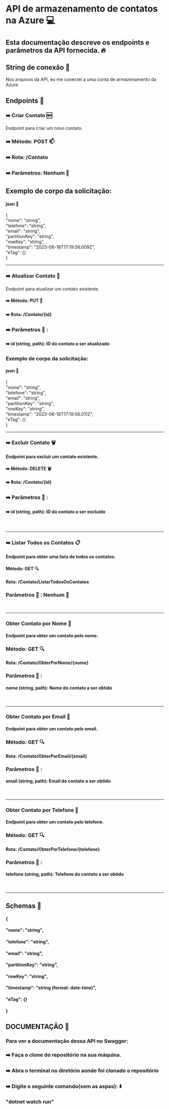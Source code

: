 # API de armazenamento de contatos na Azure :computer:
## Esta documentação descreve os endpoints e parâmetros da API fornecida. :fire:

## String de conexão :signal_strength:
Nos arquivos da API, eu me conectei a uma conta de armazenamento da Azure

## Endpoints :link:
### :arrow_right: Criar Contato :new:
Endpoint para criar um novo contato.

### :arrow_right: Método: POST :mailbox:
### :arrow_right: Rota: /Contato
### :arrow_right:  Parâmetros: Nenhum :no_entry_sign:
## Exemplo de corpo da solicitação:

#### json :page_facing_up:

{<br>
  "nome": "string",<br>
  "telefone": "string",<br>
  "email": "string",<br>
  "partitionKey": "string",<br>
  "rowKey": "string",<br>
  "timestamp": "2023-06-18T17:19:56.009Z",<br>
  "eTag": {}<br>
}

----------------------------------------------------

###  :arrow_right: Atualizar Contato :arrows_counterclockwise:
Endpoint para atualizar um contato existente.

#### :arrow_right:  Método: PUT :pencil:
#### :arrow_right:  Rota: /Contato/{id}
###  :arrow_right: Parâmetros :wrench: :
####  :arrow_right: id (string, path): ID do contato a ser atualizado
### Exemplo de corpo da solicitação:

#### json :page_facing_up:

{<br>
  "nome": "string",<br>
  "telefone": "string",<br>
  "email": "string",<br>
  "partitionKey": "string",<br>
  "rowKey": "string",<br>
  "timestamp": "2023-06-18T17:19:56.011Z",<br>
  "eTag": {}<br>
}<br>

----------------------------------------------------

### :arrow_right: Excluir Contato :wastebasket:
#### Endpoint para excluir um contato existente.
#### :arrow_right:  Método: DELETE :wastebasket:
#### :arrow_right:  Rota: /Contato/{id}
### :arrow_right:  Parâmetros :wrench: :
####  :arrow_right: id (string, path): ID do contato a ser excluído
<br>

----------------------------------------------------



###  :arrow_right: Listar Todos os Contatos :clipboard:
#### Endpoint para obter uma lista de todos os contatos.

#### Método: GET :mag:
#### Rota: /Contato/ListarTodosOsContatos
### Parâmetros :wrench: : Nenhum :no_entry_sign:
<br>

----------------------------------------------------


### Obter Contato por Nome :mag_right:
#### Endpoint para obter um contato pelo nome.

### Método: GET :mag:
#### Rota: /Contato/ObterPorNome/{nome}
### Parâmetros :wrench: :
#### nome (string, path): Nome do contato a ser obtido
<br>

----------------------------------------------------

### Obter Contato por Email :mag_right:
#### Endpoint para obter um contato pelo email.

### Método: GET :mag:
#### Rota: /Contato/ObterPorEmail/{email}
### Parâmetros :wrench: :
#### email (string, path): Email do contato a ser obtido
<br>

----------------------------------------------------

### Obter Contato por Telefone :mag_right:
#### Endpoint para obter um contato pelo telefone.

### Método: GET :mag:
#### Rota: /Contato/ObterPorTelefone/{telefone}
### Parâmetros :wrench: :
#### telefone (string, path): Telefone do contato a ser obtido
<br>

----------------------------------------------------

## Schemas :page_facing_up:

#### {
####  "nome": "string",
####  "telefone": "string",
####  "email": "string",
####  "partitionKey": "string",
####  "rowKey": "string",
####  "timestamp": "string (format: date-time)",
####  "eTag": {}
#### }


## DOCUMENTAÇÃO :book:

### Para ver a documentação dessa API no Swagger:

### :arrow_right: Faça o clone do repositório na sua máquina.
### :arrow_right: Abra o terminal no diretório aonde foi clonado o repositório

### :arrow_right: Digite o seguinte comando(sem as aspas): :arrow_down:

### "dotnet watch run"